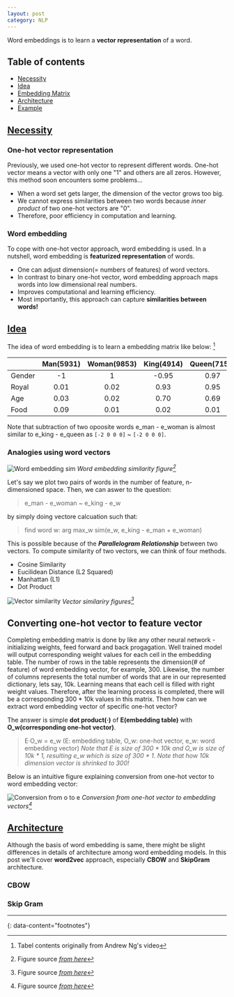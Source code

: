 ```yaml
---
layout: post
category: NLP
---
```


Word embeddings is to learn a **vector representation** of a word.

## Table of contents
- [Necessity](#necessity)
- [Idea](#idea)
- [Embedding Matrix](#embedding-matrix)
- [Architecture](#architecture)
- [Example](#example)

## [Necessity](#necessity)

### One-hot vector representation

Previously, we used one-hot vector to represent different words. One-hot vector means a vector with only one "1" and others are all zeros. However, this method soon encounters some problems...

- When a word set gets larger, the dimension of the vector grows too big.
- We cannot express similarities between two words because *inner product* of two one-hot vectors are "0".
- Therefore, poor efficiency in computation and learning.

### Word embedding

To cope with one-hot vector approach, word embedding is used. In a nutshell, word embedding is **featurized representation** of words.

- One can adjust dimension(= numbers of features) of word vectors.
- In contrast to binary one-hot vector, word embedding approach maps words into low dimensional real numbers.
- Improves computational and learning efficiency.
- Most importantly, this approach can capture **similarities between words!**

## [Idea](#idea)

The idea of word embedding is to learn a embedding matrix like below: [^1]

|             | Man(5931)     | Woman(9853)   | King(4914)    | Queen(7157)   | Apple(456)    | Orange(6257)  |
|-------------|:-------------:|:-------------:|:-------------:|:-------------:|:-------------:|:-------------:|
| Gender      | -1            | 1             | -0.95         | 0.97          | 0.00          | 0.01          |
| Royal       | 0.01          | 0.02          | 0.93          | 0.95          | -0.01         | 0.00          |
| Age         | 0.03          | 0.02          | 0.70          | 0.69          | 0.03          | -0.02         |
| Food        | 0.09          | 0.01          | 0.02          | 0.01          | 0.95          | 0.97          |

Note that subtraction of two opoosite words e_man - e_woman is almost similar to e_king - e_queen as `[-2 0 0 0]` ~ `[-2 0 0 0]`.

### Analogies using word vectors

![Word embedding sim](https://miro.medium.com/v2/resize:fit:1358/0*hcWVsMExgGQJWpt1)
*Word embedding similarity figure[^2]*

Let's say we plot two pairs of words in the number of feature, n-dimensioned space. Then, we can aswer to the question:

> e_man - e_woman ~ e_king - e_w

by simply doing vectore calcuation such that: 

> find word w: arg max_w sim(e_w, e_king - e_man + e_woman)

This is possible because of the ***Parallelogram Relationship*** between two vectors. To compute similarity of two vectors, we can think of four methods.

- Cosine Similarity
- Eucilidean Distance (L2 Squared)
- Manhattan (L1)
- Dot Product

![Vector similarity](https://assets.zilliz.com/Similarity_Metrics_for_Vector_Search_Zilliz_43396d4adb.png)
*Vector similariry figures[^3]*

## Converting one-hot vector to feature vector

Completing embedding matrix is done by like any other neural network - initializing weights, feed forward and back progagation. Well trained model will output corresponding weight values for each cell in the embedding table.
The number of rows in the table represents the dimension(# of feature) of word embedding vector, for example, 300. Likewise, the number of columns represents the total number of words that are in our represented dictionary, lets say, 10k.
Learning means that each cell is filled with right weight values. Therefore, after the learning process is completed, there will be a corresponding 300 * 10k values in this matrix. Then how can we extract word embedding vector of specific one-hot vector?

The answer is simple **dot product(·)** of **E(embedding table)** with **O_w(corresponding one-hot vector)**.

> E·O_w = e_w (E: embedding table, O_w: one-hot vector, e_w: word embedding vector)
*Note that E is size of 300 * 10k and O_w is size of 10k * 1, resulting e_w which is size of 300 * 1.*
*Note that how 10k dimension vector is shrinked to 300!*

Below is an intuitive figure explaining conversion from one-hot vector to word embedding vector:

![Conversion from o to e](https://miro.medium.com/v2/resize:fit:1400/1*mZ9hcwdYDH9_wfskFJ-now.png)
*Conversion from one-hot vector to embedding vectors[^4]*

## [Architecture](#architecture)

Although the basis of word embedding is same, there might be slight differences in details of architecture among word embedding models. In this post we'll cover **word2vec** approach, especially **CBOW** and **SkipGram** architecture.

### CBOW

### Skip Gram

---
{: data-content="footnotes"}

[^1]: Tabel contents originally from Andrew Ng's video
[^2]: Figure source *[from here](https://miro.medium.com/v2/resize:fit:1358/0*hcWVsMExgGQJWpt1)*
[^3]: Figure source *[from here](https://assets.zilliz.com/Similarity_Metrics_for_Vector_Search_Zilliz_43396d4adb.png)*
[^4]: Figure source *[from here](https://medium.com/@dhartidhami/learning-word-embeddings-9f15533645b3)*
